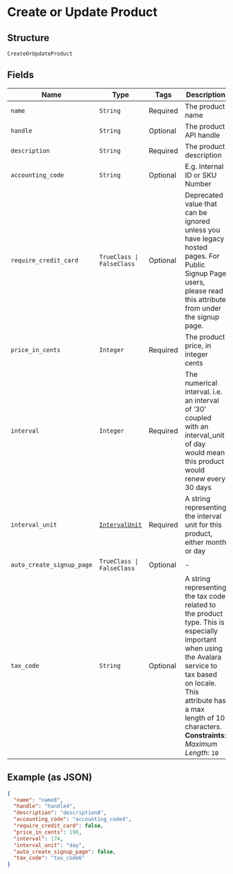 
# Create or Update Product

## Structure

`CreateOrUpdateProduct`

## Fields

| Name | Type | Tags | Description |
|  --- | --- | --- | --- |
| `name` | `String` | Required | The product name |
| `handle` | `String` | Optional | The product API handle |
| `description` | `String` | Required | The product description |
| `accounting_code` | `String` | Optional | E.g. Internal ID or SKU Number |
| `require_credit_card` | `TrueClass \| FalseClass` | Optional | Deprecated value that can be ignored unless you have legacy hosted pages. For Public Signup Page users, please read this attribute from under the signup page. |
| `price_in_cents` | `Integer` | Required | The product price, in integer cents |
| `interval` | `Integer` | Required | The numerical interval. i.e. an interval of ‘30’ coupled with an interval_unit of day would mean this product would renew every 30 days |
| `interval_unit` | [`IntervalUnit`](../../doc/models/interval-unit.md) | Required | A string representing the interval unit for this product, either month or day |
| `auto_create_signup_page` | `TrueClass \| FalseClass` | Optional | - |
| `tax_code` | `String` | Optional | A string representing the tax code related to the product type. This is especially important when using the Avalara service to tax based on locale. This attribute has a max length of 10 characters.<br>**Constraints**: *Maximum Length*: `10` |

## Example (as JSON)

```json
{
  "name": "name8",
  "handle": "handle4",
  "description": "description8",
  "accounting_code": "accounting_code4",
  "require_credit_card": false,
  "price_in_cents": 190,
  "interval": 174,
  "interval_unit": "day",
  "auto_create_signup_page": false,
  "tax_code": "tax_code6"
}
```

